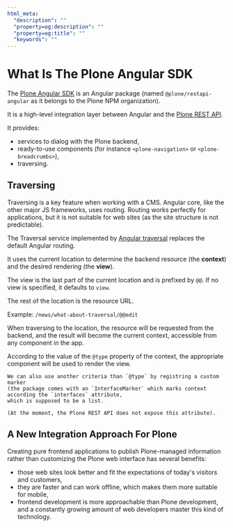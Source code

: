 ```yaml
---
html_meta:
  "description": ""
  "property=og:description": ""
  "property=og:title": ""
  "keywords": ""
---
```


# What Is The Plone Angular SDK

The [Plone Angular SDK](https://www.npmjs.com/package/@plone/restapi-angular) is an Angular
package (named `@plone/restapi-angular` as it belongs to the Plone NPM organization).

It is a high-level integration layer between Angular and the [Plone REST API](https://plonerestapi.readthedocs.io/en/latest/introduction.html).

It provides:

- services to dialog with the Plone backend,
- ready-to-use components (for instance `<plone-navigation>` or `<plone-breadcrumbs>`),
- traversing.

## Traversing

Traversing is a key feature when working with a CMS.
Angular core, like the other major JS frameworks, uses routing.
Routing works perfectly for applications, but it is not suitable for web sites (as the site structure is not predictable).

The Traversal service implemented by [Angular traversal](https://github.com/guillotinaweb/angular-traversal) replaces the default Angular routing.

It uses the current location to determine the backend resource (the **context**) and the desired rendering (the **view**).

The view is the last part of the current location and is prefixed by `@@`.
If no view is specified, it defaults to `view`.

The rest of the location is the resource URL.

Example: `/news/what-about-traversal/@@edit`

When traversing to the location, the resource will be requested from the backend,
and the result will become the current context, accessible from any component in the app.

According to the value of the `@type` property of the context, the appropriate component will be used to render the view.

```{note}
We can also use another criteria than `@type` by registring a custom marker
(the package comes with an `InterfaceMarker` which marks context according the `interfaces` attribute,
which is supposed to be a list.

(At the moment, the Plone REST API does not expose this attribute).
```

## A New Integration Approach For Plone

Creating pure frontend applications to publish Plone-managed information rather than customizing the Plone web interface has several benefits:

- those web sites look better and fit the expectations of today's visitors and customers,
- they are faster and can work offline, which makes them more suitable for mobile,
- frontend development is more approachable than Plone development, and a constantly growing amount of web developers master this kind of technology.
